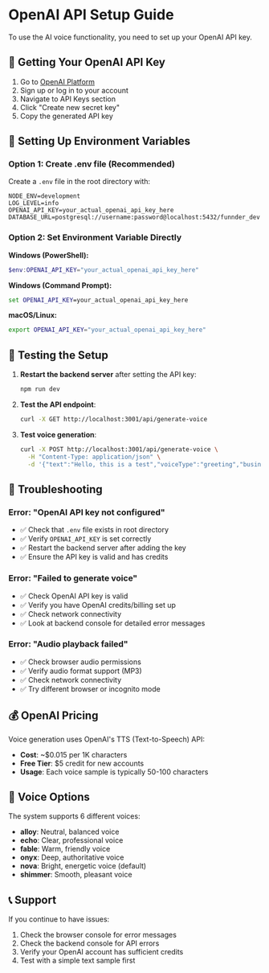 # OpenAI API Setup Guide

To use the AI voice functionality, you need to set up your OpenAI API key.

## 🔑 Getting Your OpenAI API Key

1. Go to [OpenAI Platform](https://platform.openai.com/)
2. Sign up or log in to your account
3. Navigate to API Keys section
4. Click "Create new secret key"
5. Copy the generated API key

## 📁 Setting Up Environment Variables

### Option 1: Create .env file (Recommended)

Create a `.env` file in the root directory with:

```env
NODE_ENV=development
LOG_LEVEL=info
OPENAI_API_KEY=your_actual_openai_api_key_here
DATABASE_URL=postgresql://username:password@localhost:5432/funnder_dev
```

### Option 2: Set Environment Variable Directly

**Windows (PowerShell):**
```powershell
$env:OPENAI_API_KEY="your_actual_openai_api_key_here"
```

**Windows (Command Prompt):**
```cmd
set OPENAI_API_KEY=your_actual_openai_api_key_here
```

**macOS/Linux:**
```bash
export OPENAI_API_KEY="your_actual_openai_api_key_here"
```

## 🚀 Testing the Setup

1. **Restart the backend server** after setting the API key:
   ```bash
   npm run dev
   ```

2. **Test the API endpoint**:
   ```bash
   curl -X GET http://localhost:3001/api/generate-voice
   ```

3. **Test voice generation**:
   ```bash
   curl -X POST http://localhost:3001/api/generate-voice \
     -H "Content-Type: application/json" \
     -d '{"text":"Hello, this is a test","voiceType":"greeting","businessName":"Test Business"}'
   ```

## 🔧 Troubleshooting

### Error: "OpenAI API key not configured"

- ✅ Check that `.env` file exists in root directory
- ✅ Verify `OPENAI_API_KEY` is set correctly
- ✅ Restart the backend server after adding the key
- ✅ Ensure the API key is valid and has credits

### Error: "Failed to generate voice"

- ✅ Check OpenAI API key is valid
- ✅ Verify you have OpenAI credits/billing set up
- ✅ Check network connectivity
- ✅ Look at backend console for detailed error messages

### Error: "Audio playback failed"

- ✅ Check browser audio permissions
- ✅ Verify audio format support (MP3)
- ✅ Check network connectivity
- ✅ Try different browser or incognito mode

## 💰 OpenAI Pricing

Voice generation uses OpenAI's TTS (Text-to-Speech) API:
- **Cost**: ~$0.015 per 1K characters
- **Free Tier**: $5 credit for new accounts
- **Usage**: Each voice sample is typically 50-100 characters

## 🎯 Voice Options

The system supports 6 different voices:
- **alloy**: Neutral, balanced voice
- **echo**: Clear, professional voice  
- **fable**: Warm, friendly voice
- **onyx**: Deep, authoritative voice
- **nova**: Bright, energetic voice (default)
- **shimmer**: Smooth, pleasant voice

## 📞 Support

If you continue to have issues:
1. Check the browser console for error messages
2. Check the backend console for API errors
3. Verify your OpenAI account has sufficient credits
4. Test with a simple text sample first
